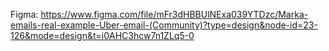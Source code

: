 Figma: https://www.figma.com/file/mFr3dHBBUlNExa039YTDzc/Marka-emails-real-example-Uber-email-(Community)?type=design&node-id=23-126&mode=design&t=i0AHC3hcw7n1ZLq5-0
